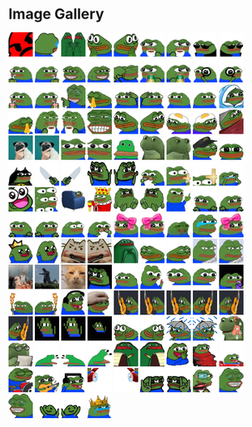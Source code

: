 # Image Gallery

<img src="Pepo_Imgs/ANGERY.png" alt="ANGERY.png" width="48" height="48"> <img src="Pepo_Imgs/CryIgnore.png" alt="CryIgnore.png" width="48" height="48"> <img src="Pepo_Imgs/Hmm Dobbels.png" alt="Hmm Dobbels.png" width="48" height="48"> <img src="Pepo_Imgs/Hmmmmge Invert.png" alt="Hmmmmge Invert.png" width="48" height="48"> <img src="Pepo_Imgs/Hmmmmge.png" alt="Hmmmmge.png" width="48" height="48"> <img src="Pepo_Imgs/Peepo Coffee Invert.png" alt="Peepo Coffee Invert.png" width="48" height="48"> <img src="Pepo_Imgs/Peepo Coffee.png" alt="Peepo Coffee.png" width="48" height="48"> <img src="Pepo_Imgs/Peepo Cool Invert.png" alt="Peepo Cool Invert.png" width="48" height="48"> <img src="Pepo_Imgs/Peepo Cool.png" alt="Peepo Cool.png" width="48" height="48"> <img src="Pepo_Imgs/Peepo Fagse Zip Invert.png" alt="Peepo Fagse Zip Invert.png" width="48" height="48"> <img src="Pepo_Imgs/Peepo Fagse Zip.png" alt="Peepo Fagse Zip.png" width="48" height="48"> <img src="Pepo_Imgs/Peepo Grin Invert.png" alt="Peepo Grin Invert.png" width="48" height="48"> 
<img src="Pepo_Imgs/Peepo Grin.png" alt="Peepo Grin.png" width="48" height="48"> <img src="Pepo_Imgs/Peepo Happy Hug.png" alt="Peepo Happy Hug.png" width="48" height="48"> <img src="Pepo_Imgs/Peepo Hot Fagse Invert.png" alt="Peepo Hot Fagse Invert.png" width="48" height="48"> <img src="Pepo_Imgs/Peepo Hot Fagse.png" alt="Peepo Hot Fagse.png" width="48" height="48"> <img src="Pepo_Imgs/Peepo Investigate Invert.png" alt="Peepo Investigate Invert.png" width="48" height="48"> <img src="Pepo_Imgs/Peepo Investigate.png" alt="Peepo Investigate.png" width="48" height="48"> <img src="Pepo_Imgs/Peepo Juice Invert.png" alt="Peepo Juice Invert.png" width="48" height="48"> <img src="Pepo_Imgs/Peepo Juice.png" alt="Peepo Juice.png" width="48" height="48"> <img src="Pepo_Imgs/Peepo Laugh Point Invert.png" alt="Peepo Laugh Point Invert.png" width="48" height="48"> <img src="Pepo_Imgs/Peepo Prayge Invert.png" alt="Peepo Prayge Invert.png" width="48" height="48"> <img src="Pepo_Imgs/Peepo Salute Invert.png" alt="Peepo Salute Invert.png" width="48" height="48"> <img src="Pepo_Imgs/Peepo Salute.png" alt="Peepo Salute.png" width="48" height="48"> 
<img src="Pepo_Imgs/Peepo Weird Invert.png" alt="Peepo Weird Invert.png" width="48" height="48"> <img src="Pepo_Imgs/Peepo Weird.png" alt="Peepo Weird.png" width="48" height="48"> <img src="Pepo_Imgs/Peepo_Blankey.png" alt="Peepo_Blankey.png" width="48" height="48"> <img src="Pepo_Imgs/Peepo_Prayge.png" alt="Peepo_Prayge.png" width="48" height="48"> <img src="Pepo_Imgs/Peepo_Sus_Coffee.png" alt="Peepo_Sus_Coffee.png" width="48" height="48"> <img src="Pepo_Imgs/Peepo_Sus_Coffee_Invert.png" alt="Peepo_Sus_Coffee_Invert.png" width="48" height="48"> <img src="Pepo_Imgs/Pepe Laugh W.png" alt="Pepe Laugh W.png" width="48" height="48"> <img src="Pepo_Imgs/Sadge Invert.png" alt="Sadge Invert.png" width="48" height="48"> <img src="Pepo_Imgs/Sadge.png" alt="Sadge.png" width="48" height="48"> <img src="Pepo_Imgs/Sadgeg Invert.png" alt="Sadgeg Invert.png" width="48" height="48"> <img src="Pepo_Imgs/Sadgeg.png" alt="Sadgeg.png" width="48" height="48"> <img src="Pepo_Imgs/Sadwokege.png" alt="Sadwokege.png" width="48" height="48"> 
<img src="Pepo_Imgs/Thongkens Puggo Reaction 96.png" alt="Thongkens Puggo Reaction 96.png" width="48" height="48"> <img src="Pepo_Imgs/Thongkens Puggo Reaction.png" alt="Thongkens Puggo Reaction.png" width="48" height="48"> <img src="Pepo_Imgs/WeirdCloser.png" alt="WeirdCloser.png" width="48" height="48"> <img src="Pepo_Imgs/WeirdCloserInvert.png" alt="WeirdCloserInvert.png" width="48" height="48"> <img src="Pepo_Imgs/borpaFront.png" alt="borpaFront.png" width="48" height="48"> <img src="Pepo_Imgs/concernedFrog.png" alt="concernedFrog.png" width="48" height="48"> <img src="Pepo_Imgs/concernedThink.png" alt="concernedThink.png" width="48" height="48"> <img src="Pepo_Imgs/msSusge.png" alt="msSusge.png" width="48" height="48"> <img src="Pepo_Imgs/peepSelfie.png" alt="peepSelfie.png" width="48" height="48"> <img src="Pepo_Imgs/peepo DarkKnight.png" alt="peepo DarkKnight.png" width="48" height="48"> <img src="Pepo_Imgs/peepo Knife Invert.png" alt="peepo Knife Invert.png" width="48" height="48"> <img src="Pepo_Imgs/peepo Knife.png" alt="peepo Knife.png" width="48" height="48"> 
<img src="Pepo_Imgs/peepo Shruggers Invert.png" alt="peepo Shruggers Invert.png" width="48" height="48"> <img src="Pepo_Imgs/peepo Shruggers.png" alt="peepo Shruggers.png" width="48" height="48"> <img src="Pepo_Imgs/peepo Study 2 Invert.png" alt="peepo Study 2 Invert.png" width="48" height="48"> <img src="Pepo_Imgs/peepoCross Full.png" alt="peepoCross Full.png" width="48" height="48"> <img src="Pepo_Imgs/peepoCross.png" alt="peepoCross.png" width="48" height="48"> <img src="Pepo_Imgs/peepoCry.png" alt="peepoCry.png" width="48" height="48"> <img src="Pepo_Imgs/peepoExtremeJoy.png" alt="peepoExtremeJoy.png" width="48" height="48"> <img src="Pepo_Imgs/peepoEyes.png" alt="peepoEyes.png" width="48" height="48"> <img src="Pepo_Imgs/peepoHelp.png" alt="peepoHelp.png" width="48" height="48"> <img src="Pepo_Imgs/peepoKing.png" alt="peepoKing.png" width="48" height="48"> <img src="Pepo_Imgs/peepoMadSit Invert.png" alt="peepoMadSit Invert.png" width="48" height="48"> <img src="Pepo_Imgs/peepoMadSit.png" alt="peepoMadSit.png" width="48" height="48"> 
<img src="Pepo_Imgs/peepoMidfinger.png" alt="peepoMidfinger.png" width="48" height="48"> <img src="Pepo_Imgs/peepoShrug 2 Invert.png" alt="peepoShrug 2 Invert.png" width="48" height="48"> <img src="Pepo_Imgs/peepoShrug 2.png" alt="peepoShrug 2.png" width="48" height="48"> <img src="Pepo_Imgs/peepoShrug Invert.png" alt="peepoShrug Invert.png" width="48" height="48"> <img src="Pepo_Imgs/peepoShrug.png" alt="peepoShrug.png" width="48" height="48"> <img src="Pepo_Imgs/peepoUhm.png" alt="peepoUhm.png" width="48" height="48"> <img src="Pepo_Imgs/peepo_Study_2_Discordo_Emoji_Reaction.png" alt="peepo_Study_2_Discordo_Emoji_Reaction.png" width="48" height="48"> <img src="Pepo_Imgs/pepe cute invert.png" alt="pepe cute invert.png" width="48" height="48"> <img src="Pepo_Imgs/pepe cute.png" alt="pepe cute.png" width="48" height="48"> <img src="Pepo_Imgs/pepeCringe.png" alt="pepeCringe.png" width="48" height="48"> <img src="Pepo_Imgs/pepeCry.png" alt="pepeCry.png" width="48" height="48"> <img src="Pepo_Imgs/pepeCute.png" alt="pepeCute.png" width="48" height="48"> 
<img src="Pepo_Imgs/pepoCrown.png" alt="pepoCrown.png" width="48" height="48"> <img src="Pepo_Imgs/pepoHappy.png" alt="pepoHappy.png" width="48" height="48"> <img src="Pepo_Imgs/pus gun invert.png" alt="pus gun invert.png" width="48" height="48"> <img src="Pepo_Imgs/pus gun.png" alt="pus gun.png" width="48" height="48"> <img src="Pepo_Imgs/susHD.png" alt="susHD.png" width="48" height="48"> <img src="Pepo_Imgs/susge Pepe Invert.png" alt="susge Pepe Invert.png" width="48" height="48"> <img src="Pepo_Imgs/susge Pepe.png" alt="susge Pepe.png" width="48" height="48"> <img src="Pepo_Imgs/Pepe Gun 48.jpg" alt="Pepe Gun 48.jpg" width="48" height="48"> <img src="Pepo_Imgs/Pepe Gun.jpg" alt="Pepe Gun.jpg" width="48" height="48"> <img src="Pepo_Imgs/Gas Leak Exploding Couch.gif" alt="Gas Leak Exploding Couch.gif" width="48" height="48"> <img src="Pepo_Imgs/Godzilla Dance.gif" alt="Godzilla Dance.gif" width="48" height="48"> <img src="Pepo_Imgs/Huh Cat (Orange Cat Bonk Turn).gif" alt="Huh Cat (Orange Cat Bonk Turn).gif" width="48" height="48"> 
<img src="Pepo_Imgs/Nopers Peepo.gif" alt="Nopers Peepo.gif" width="48" height="48"> <img src="Pepo_Imgs/Peepo Back Away.gif" alt="Peepo Back Away.gif" width="48" height="48"> <img src="Pepo_Imgs/Peepo Fidget.gif" alt="Peepo Fidget.gif" width="48" height="48"> <img src="Pepo_Imgs/Peepo Investigate Invert.gif" alt="Peepo Investigate Invert.gif" width="48" height="48"> <img src="Pepo_Imgs/Peepo Investigate.gif" alt="Peepo Investigate.gif" width="48" height="48"> <img src="Pepo_Imgs/Peepo Juice Spin.gif" alt="Peepo Juice Spin.gif" width="48" height="48"> <img src="Pepo_Imgs/Peepo Torch Invert.gif" alt="Peepo Torch Invert.gif" width="48" height="48"> <img src="Pepo_Imgs/Peepo Torch.gif" alt="Peepo Torch.gif" width="48" height="48"> <img src="Pepo_Imgs/Pepe Jam.gif" alt="Pepe Jam.gif" width="48" height="48"> <img src="Pepo_Imgs/Pepe Patting Hyper.gif" alt="Pepe Patting Hyper.gif" width="48" height="48"> <img src="Pepo_Imgs/Pepe Sadge Guitar Invert Smoller.gif" alt="Pepe Sadge Guitar Invert Smoller.gif" width="48" height="48"> <img src="Pepo_Imgs/Pepe Sadge Guitar Invert Smollerest.gif" alt="Pepe Sadge Guitar Invert Smollerest.gif" width="48" height="48"> 
<img src="Pepo_Imgs/Pepe Sadge Guitar Invert.gif" alt="Pepe Sadge Guitar Invert.gif" width="48" height="48"> <img src="Pepo_Imgs/Pepe Sadge Guitar Smoller.gif" alt="Pepe Sadge Guitar Smoller.gif" width="48" height="48"> <img src="Pepo_Imgs/Pepe Sadge Guitar Smollerest.gif" alt="Pepe Sadge Guitar Smollerest.gif" width="48" height="48"> <img src="Pepo_Imgs/Pepe Sadge Guitar.gif" alt="Pepe Sadge Guitar.gif" width="48" height="48"> <img src="Pepo_Imgs/Pepe The Frog Dance 96.gif" alt="Pepe The Frog Dance 96.gif" width="48" height="48"> <img src="Pepo_Imgs/Pepe The Frog Dance Cropped.gif" alt="Pepe The Frog Dance Cropped.gif" width="48" height="48"> <img src="Pepo_Imgs/Pepe The Frog Dance.gif" alt="Pepe The Frog Dance.gif" width="48" height="48"> <img src="Pepo_Imgs/PepeThonk ThinScratsj Invert.gif" alt="PepeThonk ThinScratsj Invert.gif" width="48" height="48"> <img src="Pepo_Imgs/PepeThonk ThinScratsj.gif" alt="PepeThonk ThinScratsj.gif" width="48" height="48"> <img src="Pepo_Imgs/Sadge In Rain Invert.gif" alt="Sadge In Rain Invert.gif" width="48" height="48"> <img src="Pepo_Imgs/Sadge In Rain.gif" alt="Sadge In Rain.gif" width="48" height="48"> <img src="Pepo_Imgs/Sweat_Frog_Froggo_Discordo_Emoji.gif" alt="Sweat_Frog_Froggo_Discordo_Emoji.gif" width="48" height="48"> 
<img src="Pepo_Imgs/WorryRead.gif" alt="WorryRead.gif" width="48" height="48"> <img src="Pepo_Imgs/borpaNodders.gif" alt="borpaNodders.gif" width="48" height="48"> <img src="Pepo_Imgs/borpaNoddersInvert.gif" alt="borpaNoddersInvert.gif" width="48" height="48"> <img src="Pepo_Imgs/borpaSpin.gif" alt="borpaSpin.gif" width="48" height="48"> <img src="Pepo_Imgs/notesus invert.gif" alt="notesus invert.gif" width="48" height="48"> <img src="Pepo_Imgs/notesus.gif" alt="notesus.gif" width="48" height="48"> <img src="Pepo_Imgs/peepo Clap.gif" alt="peepo Clap.gif" width="48" height="48"> <img src="Pepo_Imgs/peepoBlanketThick.gif" alt="peepoBlanketThick.gif" width="48" height="48"> <img src="Pepo_Imgs/peepoCoolDrive.gif" alt="peepoCoolDrive.gif" width="48" height="48"> <img src="Pepo_Imgs/peepoDrums.gif" alt="peepoDrums.gif" width="48" height="48"> <img src="Pepo_Imgs/peepoGuitar.gif" alt="peepoGuitar.gif" width="48" height="48"> <img src="Pepo_Imgs/peepoJam.gif" alt="peepoJam.gif" width="48" height="48"> 
<img src="Pepo_Imgs/peepoPlane.gif" alt="peepoPlane.gif" width="48" height="48"> <img src="Pepo_Imgs/peepoPlaneInvert.gif" alt="peepoPlaneInvert.gif" width="48" height="48"> <img src="Pepo_Imgs/peepoRockstar.gif" alt="peepoRockstar.gif" width="48" height="48"> <img src="Pepo_Imgs/peepoRockstarInvert.gif" alt="peepoRockstarInvert.gif" width="48" height="48"> <img src="Pepo_Imgs/pepeLaser.gif" alt="pepeLaser.gif" width="48" height="48"> <img src="Pepo_Imgs/pepeLaugh.gif" alt="pepeLaugh.gif" width="48" height="48"> <img src="Pepo_Imgs/pepeLaughInvert.gif" alt="pepeLaughInvert.gif" width="48" height="48"> <img src="Pepo_Imgs/vibee invert.gif" alt="vibee invert.gif" width="48" height="48"> <img src="Pepo_Imgs/vibee.gif" alt="vibee.gif" width="48" height="48"> <img src="Pepo_Imgs/peepoKingSad.webp" alt="peepoKingSad.webp" width="48" height="48"> 
